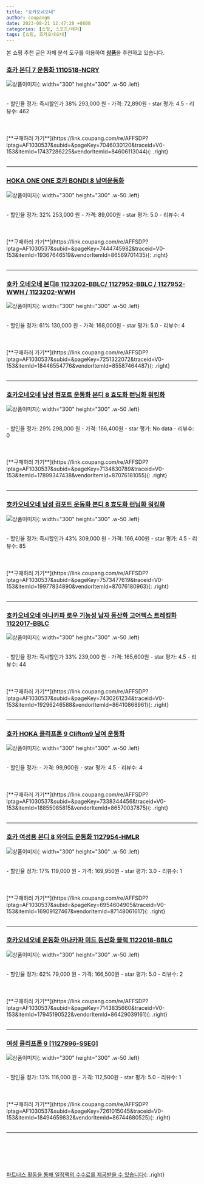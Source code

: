 ```yaml
---
title: "호카오네오네"
author: coupang6
date: 2023-08-21 12:47:28 +0800
categories: [쇼핑, 스포츠/레저]
tags: [쇼핑, 호카오네오네]
---
```


본 쇼핑 추천 글은 자체 분석 도구를 이용하여 [**상품**](https://link.coupang.com/a/bao1ui)을 추천하고 있습니다.

### [호카 본디 7 운동화 1110518-NCRY](https://link.coupang.com/re/AFFSDP?lptag=AF1030537&subid=&pageKey=7046030120&traceid=V0-153&itemId=17437286225&vendorItemId=84606113044)

![상품이미지](https://thumbnail8.coupangcdn.com/thumbnails/remote/230x230ex/image/retail/images/2023/01/05/17/0/48f58c8f-6627-4eb8-8019-2e71cddd7c0b.jpg){: width="300" height="300" .w-50 .left}


<br>
- 할인율 정가: 즉시할인가 38%  293,000   원
- 가격: 72,890원
- star 평가: 4.5
- 리뷰수: 462
<br>
<br>
<br>
<br>
[**구매하러 가기**](https://link.coupang.com/re/AFFSDP?lptag=AF1030537&subid=&pageKey=7046030120&traceid=V0-153&itemId=17437286225&vendorItemId=84606113044){: .right}
<br>
<br>

---

### [HOKA ONE ONE 호카 BONDI 8 남여운동화](https://link.coupang.com/re/AFFSDP?lptag=AF1030537&subid=&pageKey=7444745982&traceid=V0-153&itemId=19367646519&vendorItemId=86569701435)

![상품이미지](https://thumbnail6.coupangcdn.com/thumbnails/remote/230x230ex/image/vendor_inventory/7704/33234eb4c70dc1302409485c0a5381e3d3eac510ce3dc02182060094d6b5.png){: width="300" height="300" .w-50 .left}


<br>
- 할인율 정가: 32%  253,000   원
- 가격: 89,000원
- star 평가: 5.0
- 리뷰수: 4
<br>
<br>
<br>
<br>
[**구매하러 가기**](https://link.coupang.com/re/AFFSDP?lptag=AF1030537&subid=&pageKey=7444745982&traceid=V0-153&itemId=19367646519&vendorItemId=86569701435){: .right}
<br>
<br>

---

### [호카 오네오네 본디8 1123202-BBLC/ 1127952-BBLC / 1127952-WWH / 1123202-WWH](https://link.coupang.com/re/AFFSDP?lptag=AF1030537&subid=&pageKey=7251322072&traceid=V0-153&itemId=18446554776&vendorItemId=85587464487)

![상품이미지](https://thumbnail10.coupangcdn.com/thumbnails/remote/230x230ex/image/vendor_inventory/029d/7ff498d9cc0e24cc5b250e48585885d9ecdb3dbf42d1d6b50a7bdfa38f74.png){: width="300" height="300" .w-50 .left}


<br>
- 할인율 정가: 61%  130,000   원
- 가격: 168,000원
- star 평가: 5.0
- 리뷰수: 4
<br>
<br>
<br>
<br>
[**구매하러 가기**](https://link.coupang.com/re/AFFSDP?lptag=AF1030537&subid=&pageKey=7251322072&traceid=V0-153&itemId=18446554776&vendorItemId=85587464487){: .right}
<br>
<br>

---

### [호카오네오네 남성 컴포트 운동화 본디 8 효도화 런닝화 워킹화](https://link.coupang.com/re/AFFSDP?lptag=AF1030537&subid=&pageKey=7134830789&traceid=V0-153&itemId=17899347438&vendorItemId=87076181055)

![상품이미지](https://thumbnail7.coupangcdn.com/thumbnails/remote/230x230ex/image/vendor_inventory/e27e/2775e3486c92883dec71c6b3d1622414814dcecf1219c75fc3e9a42997e4.jpg){: width="300" height="300" .w-50 .left}


<br>
- 할인율 정가: 29%  298,000   원
- 가격: 166,400원
- star 평가: No data
- 리뷰수: 0
<br>
<br>
<br>
<br>
[**구매하러 가기**](https://link.coupang.com/re/AFFSDP?lptag=AF1030537&subid=&pageKey=7134830789&traceid=V0-153&itemId=17899347438&vendorItemId=87076181055){: .right}
<br>
<br>

---

### [호카오네오네 남성 컴포트 운동화 본디 8 효도화 런닝화 워킹화](https://link.coupang.com/re/AFFSDP?lptag=AF1030537&subid=&pageKey=7573477619&traceid=V0-153&itemId=19977834890&vendorItemId=87076180963)

![상품이미지](https://thumbnail7.coupangcdn.com/thumbnails/remote/230x230ex/image/vendor_inventory/e27e/2775e3486c92883dec71c6b3d1622414814dcecf1219c75fc3e9a42997e4.jpg){: width="300" height="300" .w-50 .left}


<br>
- 할인율 정가: 즉시할인가 43%  309,000   원
- 가격: 166,400원
- star 평가: 4.5
- 리뷰수: 85
<br>
<br>
<br>
<br>
[**구매하러 가기**](https://link.coupang.com/re/AFFSDP?lptag=AF1030537&subid=&pageKey=7573477619&traceid=V0-153&itemId=19977834890&vendorItemId=87076180963){: .right}
<br>
<br>

---

### [호카오네오네 아나카파 로우 기능성 남자 등산화 고어텍스 트레킹화 1122017-BBLC](https://link.coupang.com/re/AFFSDP?lptag=AF1030537&subid=&pageKey=7430261234&traceid=V0-153&itemId=19296246588&vendorItemId=86410868961)

![상품이미지](https://thumbnail6.coupangcdn.com/thumbnails/remote/230x230ex/image/vendor_inventory/fc3a/083bdb2b6e86d4ce97bcef1816efcdf0141446c885e52b9f375a5f5540be.jpg){: width="300" height="300" .w-50 .left}


<br>
- 할인율 정가: 즉시할인가 33%  239,000   원
- 가격: 165,600원
- star 평가: 4.5
- 리뷰수: 44
<br>
<br>
<br>
<br>
[**구매하러 가기**](https://link.coupang.com/re/AFFSDP?lptag=AF1030537&subid=&pageKey=7430261234&traceid=V0-153&itemId=19296246588&vendorItemId=86410868961){: .right}
<br>
<br>

---

### [호카 HOKA 클리프톤 9 Clifton9 남여 운동화](https://link.coupang.com/re/AFFSDP?lptag=AF1030537&subid=&pageKey=7338344456&traceid=V0-153&itemId=18855085815&vendorItemId=86570037875)

![상품이미지](https://thumbnail10.coupangcdn.com/thumbnails/remote/230x230ex/image/vendor_inventory/0c37/62856a461b78e69e6c5ae9c6c1f0395c7d3ca568aba763c90096fe3b8960.jpg){: width="300" height="300" .w-50 .left}


<br>
- 할인율 정가: 
- 가격: 99,900원
- star 평가: 4.5
- 리뷰수: 4
<br>
<br>
<br>
<br>
[**구매하러 가기**](https://link.coupang.com/re/AFFSDP?lptag=AF1030537&subid=&pageKey=7338344456&traceid=V0-153&itemId=18855085815&vendorItemId=86570037875){: .right}
<br>
<br>

---

### [호카 여성용 본디 8 와이드 운동화 1127954-HMLR](https://link.coupang.com/re/AFFSDP?lptag=AF1030537&subid=&pageKey=6954604905&traceid=V0-153&itemId=16909127467&vendorItemId=87148061617)

![상품이미지](https://thumbnail10.coupangcdn.com/thumbnails/remote/230x230ex/image/retail/images/2023/09/11/10/6/a45a548c-8a1b-4650-8729-6086978227ea.png){: width="300" height="300" .w-50 .left}


<br>
- 할인율 정가: 17%  119,000   원
- 가격: 169,950원
- star 평가: 3.0
- 리뷰수: 1
<br>
<br>
<br>
<br>
[**구매하러 가기**](https://link.coupang.com/re/AFFSDP?lptag=AF1030537&subid=&pageKey=6954604905&traceid=V0-153&itemId=16909127467&vendorItemId=87148061617){: .right}
<br>
<br>

---

### [호카오네오네 운동화 아나카파 미드 등산화 블랙 1122018-BBLC](https://link.coupang.com/re/AFFSDP?lptag=AF1030537&subid=&pageKey=7143835660&traceid=V0-153&itemId=17945190522&vendorItemId=86429039161)

![상품이미지](https://thumbnail10.coupangcdn.com/thumbnails/remote/230x230ex/image/vendor_inventory/2fe8/44cead103200406aa6e89718925be18257538ea730345af55d914e130453.jpg){: width="300" height="300" .w-50 .left}


<br>
- 할인율 정가: 62%  79,000   원
- 가격: 166,500원
- star 평가: 5.0
- 리뷰수: 2
<br>
<br>
<br>
<br>
[**구매하러 가기**](https://link.coupang.com/re/AFFSDP?lptag=AF1030537&subid=&pageKey=7143835660&traceid=V0-153&itemId=17945190522&vendorItemId=86429039161){: .right}
<br>
<br>

---

### [여성 클리프톤 9 [1127896-SSEG]](https://link.coupang.com/re/AFFSDP?lptag=AF1030537&subid=&pageKey=7261015045&traceid=V0-153&itemId=18494659832&vendorItemId=86744680525)

![상품이미지](https://thumbnail9.coupangcdn.com/thumbnails/remote/230x230ex/image/vendor_inventory/3845/f568c17cec85dbaca18b763f3c6de2b43390e6c21c16f07a2622604de345.jpg){: width="300" height="300" .w-50 .left}


<br>
- 할인율 정가: 13%  116,000   원
- 가격: 112,500원
- star 평가: 5.0
- 리뷰수: 1
<br>
<br>
<br>
<br>
[**구매하러 가기**](https://link.coupang.com/re/AFFSDP?lptag=AF1030537&subid=&pageKey=7261015045&traceid=V0-153&itemId=18494659832&vendorItemId=86744680525){: .right}
<br>
<br>

---
<br><br><br><br><br> [파트너스 활동을 통해 일정액의 수수료를 제공받을 수 있습니다](https://link.coupang.com/a/bao1ui){: .right}